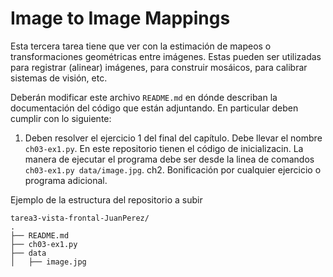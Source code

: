 # Image to Image Mappings

Esta tercera tarea tiene que ver con la estimación de mapeos o transformaciones geométricas entre imágenes. Estas pueden ser utilizadas para registrar (alinear) imágenes, para construir mosáicos, para calibrar sistemas de visión, etc.

Deberán modificar este archivo ``README.md`` en dónde describan la documentación del código que están adjuntando. En particular deben cumplir con lo siguiente:

1. Deben resolver el ejercicio 1 del final del capítulo. Debe llevar el nombre ``ch03-ex1.py``. En este repositorio tienen el código de inicializacin. La manera de ejecutar el programa debe ser desde la linea de comandos ``ch03-ex1.py data/image.jpg``.
ch2. Bonificación por cualquier ejercicio o programa adicional.

Ejemplo de la estructura del repositorio a subir

	tarea3-vista-frontal-JuanPerez/
	.
	├── README.md
	├── ch03-ex1.py
	├── data
	│   ├── image.jpg
  
